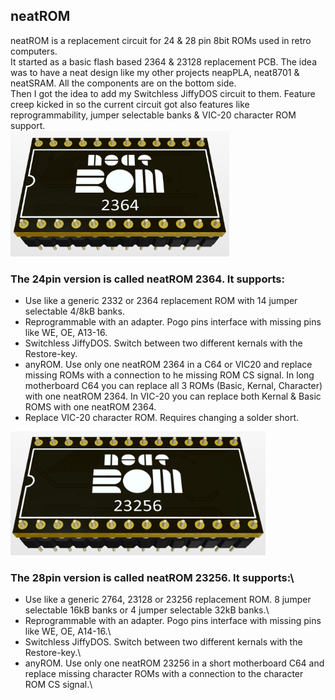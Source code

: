 ## neatROM
neatROM is a replacement circuit for 24 &amp; 28 pin 8bit ROMs used in retro computers.\
It started as a basic flash based 2364 & 23128 replacement PCB. The idea was to have a neat design like my other projects neapPLA, neat8701 & neatSRAM. All the components are on the bottom side.\
Then I got the idea to add my Switchless JiffyDOS circuit to them. Feature creep kicked in so the current circuit got also features like reprogrammability, jumper selectable banks & VIC-20 character ROM support.  
<img src="/images/neatROM_2364.PNG" width="350">

### The 24pin version is called neatROM 2364. It supports:
- Use like a generic 2332 or 2364 replacement ROM with 14 jumper selectable 4/8kB banks.
- Reprogrammable with an adapter. Pogo pins interface with missing pins like WE, OE, A13-16.
- Switchless JiffyDOS. Switch between two different kernals with the Restore-key.
- anyROM. Use only one neatROM 2364 in a C64 or VIC20 and replace missing ROMs with a connection to he missing ROM CS signal. In long motherboard C64 you can replace all 3 ROMs (Basic, Kernal, Character) with one neatROM 2364. In VIC-20 you can replace both Kernal & Basic ROMS with one neatROM 2364.
- Replace VIC-20 character ROM. Requires changing a solder short.
<img src="/images/neatROM_23256.PNG" width="408">

### The 28pin version is called neatROM 23256. It supports:\
- Use like a generic 2764, 23128 or 23256 replacement ROM. 8 jumper selectable 16kB banks or 4 jumper selectable 32kB banks.\
- Reprogrammable with an adapter. Pogo pins interface with missing pins like WE, OE, A14-16.\
- Switchless JiffyDOS. Switch between two different kernals with the Restore-key.\
- anyROM. Use only one neatROM 23256 in a short motherboard C64 and replace missing character ROMs with a connection to the character ROM CS signal.\
